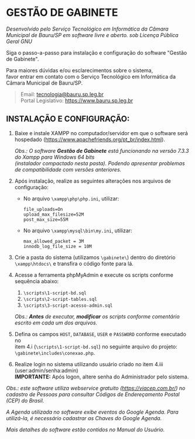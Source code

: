 # GESTÃO DE GABINETE

*Desenvolvido pelo Serviço Tecnológico em Informática da Câmara Municipal de Bauru/SP em software livre e aberto.
sob Licença Pública Geral GNU*

Siga o passo-a-passo para instalação e configuração do software "Gestão de Gabinete".

Para  maiores  dúvidas  e/ou  esclarecimentos  sobre  o  sistema,  
favor  entrar  em contato  com  o Serviço  Tecnológico  em  Informática da Câmara  Municipal  de Bauru/SP. 

>Email: tecnologia@bauru.sp.leg.br  
>Portal Legislativo: https://www.bauru.sp.leg.br

## INSTALAÇÃO E CONFIGURAÇÃO:

1. Baixe e instale XAMPP no computador/servidor em que o software será hospedado
(https://www.apachefriends.org/pt_br/index.html).

    *Obs.: O software **Gestão de Gabinete** está funcionando na versão 7.3.3 do Xampp para Windows 64 bits  
    (instalador compactado nesta pasta). Podendo apresentar problemas de compatibilidade com versões anteriores.*

2. Após instalação, realize as seguintes alterações nos arquivos de configuração:
    - No arquivo `\xampp\php\php.ini`, utilizar:
    
        ```
        file_uploads=On
        upload_max_filesize=52M
        post_max_size=55M
        ```
    - No arquivo `\xampp\mysql\bin\my.ini`, utilizar:
    
        ```
        max_allowed_packet = 3M
        innodb_log_file_size = 10M
        ```
3. Crie a pasta do sistema (utilizamos `\gabinete\`) dentro do diretório `\xampp\htdocs\` e transfira o código fonte para lá.

4. Acesse a ferramenta phpMyAdmin e execute os scripts conforme sequência abaixo:
    1. `\scripts\1-script-bd.sql`
    2. `\scripts\2-script-tables.sql`
    3. `\scripts\3-script-acesso-admin.sql`
  
    *Obs.: **Antes** de executar, **modificar** os scripts conforme comentário escrito em cada um dos arquivos.*

5. Defina os campos `HOST`, `DATABASE`, `USER` e `PASSWORD` conforme executado no  
item 4.i (`\scripts\1-script-bd.sql`) no seguinte arquivo do projeto: `\gabinete\includes\conexao.php`.

6. Realize login no sistema utilizando usuário criado no item 4.iii (user:admin/senha:admin)  
**IMPORTANTE:** Após logon, altere senha do Administrador pelo sistema.

*Obs.: este software utiliza webservice gratuito (https://viacep.com.br/) no cadastro de Pessoas
para consultar Códigos de Endereçamento Postal (CEP) do Brasil.*

*A Agenda utilizada no software exibe eventos do Google Agenda. Para utilizá-la, é necessário cadastrar as Chaves do Google Agenda.*

*Mais detalhes do software estão contidos no Manual do Usuário.*
